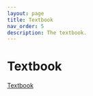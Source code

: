 ```yaml
---
layout: page
title: Textbook
nav_order: 5
description: The textbook.
---
```


# Textbook

[Textbook](../textbook)